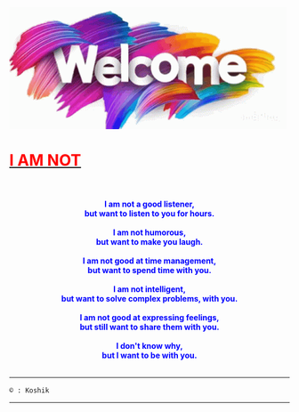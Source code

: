 <img align="center" src="/welcome-youre-welcome.gif"/>
<h1> <b> <u> <font color="red"> I AM NOT </font> </u> </b> </h1>
<br> 
<br>
<center><b><font color="blue">
I am not a good listener,<br>
but want to listen to you for hours.<br><br>
I am not humorous,<br>
but want to make you laugh.<br><br>
I am not good at time management,<br>
but want to spend time with you.<br><br>
I am not intelligent,<br>
but want to solve complex problems, with you.<br><br>
I am not good at expressing feelings,<br>
but still want to share them with you.<br><br>
I don't know why,<br>
but I want to be with you.<br><br>
</font></b></center>

___________________________________________
```
© : Koshik
```

___________________________________________
